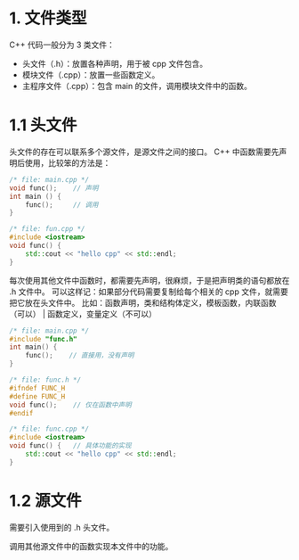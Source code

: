 # 1. 文件类型
C++ 代码一般分为 3 类文件：
- 头文件（.h）：放置各种声明，用于被 cpp 文件包含。
- 模块文件（.cpp）：放置一些函数定义。
- 主程序文件（.cpp）：包含 main 的文件，调用模块文件中的函数。

# 1.1 头文件
头文件的存在可以联系多个源文件，是源文件之间的接口。
C++ 中函数需要先声明后使用，比较笨的方法是：
```cpp
/* file: main.cpp */
void func();    // 声明
int main () {
    func();     // 调用
}
```
```cpp
/* file: fun.cpp */
#include <iostream>
void func() {
    std::cout << "hello cpp" << std::endl;
}
```
每次使用其他文件中函数时，都需要先声明，很麻烦，于是把声明类的语句都放在 .h 文件中。
可以这样记：如果部分代码需要复制给每个相关的 cpp 文件，就需要把它放在头文件中。
比如：函数声明，类和结构体定义，模板函数，内联函数（可以） |  函数定义，变量定义（不可以）
```cpp
/* file: main.cpp */
#include "func.h"
int main() {
    func();    // 直接用，没有声明
}
```
```cpp
/* file: func.h */
#ifndef FUNC_H
#define FUNC_H
void func();    // 仅在函数中声明
#endif
```
```cpp
/* file: func.cpp */
#include <iostream>
void func() {   // 具体功能的实现
    std::cout << "hello cpp" << std::endl;
}
```

# 1.2 源文件
需要引入使用到的 .h 头文件。

调用其他源文件中的函数实现本文件中的功能。